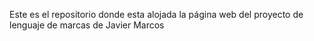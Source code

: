 Este es el repositorio donde esta alojada la página web del proyecto de lenguaje de marcas de Javier Marcos
